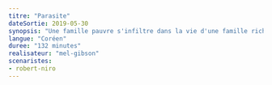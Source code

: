 ```yaml
---
titre: "Parasite"
dateSortie: 2019-05-30
synopsis: "Une famille pauvre s'infiltre dans la vie d'une famille riche, avec des conséquences inattendues."
langue: "Coréen"
duree: "132 minutes"
realisateur: "mel-gibson"
scenaristes: 
- robert-niro
---
```

